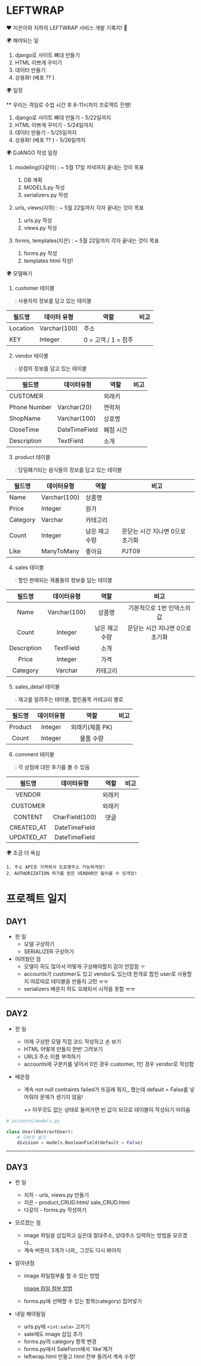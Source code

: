 # LEFTWRAP



❤️ 지은이와 지하의 LEFTWRAP 서비스 개발 기록지! 🧡



🌍 해야되는 일

1. django로 사이트 뼈대 만들기
2. HTML 이쁘게 꾸미기
3. 데이터 만들기
4. 상용화! (배포 ?? )



🌍 일정

** 우리는 격일로 수업 시간 후 8-11시까지 프로젝트 진행!

1. django로 사이트 뼈대 만들기 - 5/22일까지
2. HTML 이쁘게 꾸미기               - 5/24일까지
3. 데이터 만들기                          - 5/25일까지
4. 상용화! (배포 ?? )                     - 5/26일까지



🌍 DJANGO 작성 일정

1. modeling(다같이) : ~ 5월 17일 저녁까지 끝내는 것이 목표
   1. DB 계획
   2. MODELS.py 작성
   3. serializers.py 작성

2. urls, views(지하) : ~ 5월 22일까지 각자 끝내는 것이 목표
   1. urls.py 작성
   2. views.py 작성
3. forms, templates(지은) : ~ 5월 22일까지 각자 끝내는 것이 목표
   1. forms.py 작성
   2. templates html 작성!



🌍 모델짜기

1. customer 테이블

   : 사용자의 정보를 담고 있는 테이블

| 필드명   | 데이터 유형  | 역할                | 비고 |
| -------- | ------------ | ------------------- | ---- |
| Location | Varchar(100) | 주소                |      |
| KEY      | Integer      | 0 = 고객 / 1 = 점주 |      |

2. vendor 테이블

   : 상점의 정보를 담고 있는 테이블

| 필드명       | 데이터유형    | 역할      | 비고 |
| ------------ | ------------- | --------- | ---- |
| CUSTOMER     |               | 외래키    |      |
| Phone Number | Varchar(20)   | 연락처    |      |
| ShopName     | Varchar(100)  | 상호명    |      |
| CloseTime    | DateTimeField | 폐점 시간 |      |
| Description  | TextField     | 소개      |      |

3. product 테이블

   : 당일폐기되는 음식들의 정보를 담고 있는 테이블

| 필드명   | 데이터유형   | 역할           | 비고                            |
| -------- | ------------ | -------------- | ------------------------------- |
| Name     | Varchar(100) | 상품명         |                                 |
| Price    | Integer      | 원가           |                                 |
| Category | Varchar      | 카테고리       |                                 |
| Count    | Integer      | 남은 재고 수량 | 문닫는 시간 지나면 0으로 초기화 |
| Like     | ManyToMany   | 좋아요         | PJT09                           |

4. sales 테이블

   : 할인 판매되는 제품들의 정보를 담는 테이블

|   필드명    |  데이터유형  |      역할      |              비고               |
| :---------: | :----------: | :------------: | :-----------------------------: |
|    Name     | Varchar(100) |     상품명     |   기본적으로 1번 인덱스의 값    |
|    Count    |   Integer    | 남은 재고 수량 | 문닫는 시간 지나면 0으로 초기화 |
| Description |  TextField   |      소개      |                                 |
|    Price    |   Integer    |      가격      |                                 |
|  Category   |   Varchar    |    카테고리    |                                 |

5. sales_detail 테이블

   : 재고를 알려주는 테이블, 할인품목 카테고리 별로 

| 필드명  | 데이터유형 |      역할       | 비고 |
| :-----: | :--------: | :-------------: | :--: |
| Product |  Integer   | 외래키(제품 PK) |      |
|  Count  |  Integer   |    물품 수량    |      |

6. comment 테이블

   : 각 상점에 대한 후기를 볼 수 있음

|   필드명   |   데이터유형   |  역할  | 비고 |
| :--------: | :------------: | :----: | :--: |
|   VENDOR   |                | 외래키 |      |
|  CUSTOMER  |                | 외래키 |      |
|  CONTENT   | CharField(100) |  댓글  |      |
| CREATED_AT | DateTimeField  |        |      |
| UPDATED_AT | DateTimeField  |        |      |



🌍 조금 더 욕심

```
1. 주소 API로 가져와서 도로명주소 가능하게끔!
2. AUTHORIZATION 허가를 받은 VENDOR만 들어올 수 있게끔!
```



# 프로젝트 일지

## DAY1

- 한 일
  - 모델 구상하기
  - SERIALIZER 구상하기
- 어려웠던 점
  - 모델이 하도 많아서 어떻게 구상해야할지 감이 안잡힘 ㅜ
  - accounts가 customer도 있고 vendor도 있는데 한개로 합친 user로 사용할지 따로따로 테이블을 만들지 고민 ㅠㅠ
  - serializers 배운지 하도 오래되서 시작을 못함 ㅠㅠ

------

## DAY2

- 한 일

  - 어제 구상한 모델 직접 코드 작성하고 손 보기
  - HTML 어떻게 만들지 한번 그려보기
  - URLS 주소 이름 부여하기
  - accounts에 구분키를 넣어서 0인 경우 customer, 1인 경우 vendor로 작성함

- 배운점

  - 계속 not null contraints failed가 뜨길래 뭐지,, 했는데 default = False를 넣어줘야 문제가 생기지 않음!

    => 아무것도 없는 상태로 들어가면 빈 값이 되므로 테이블이 작성되기 어려움

```python
# accounts/models.py

class User(AbstractUser):
    # 구분자 넣기
    division = models.BooleanField(default = False)
```

___

## DAY3

* 한 일

  * 지하 - urls, views.py 만들기
  * 지은 - product_CRUD.html/ sale_CRUD.html
  * 다같이 - forms.py 작성하기

* 모르겠는 점

  * image 파일을 삽입하고 싶은데 절대주소, 상대주소 입력하는 방법을 모르겠다..
  * 계속 버튼이 3개가 나와,, 그것도 다시 봐야지

* 알아낸점

  * image 파일첨부를 할 수 있는 방법

    [image 파일 첨부 방법](https://ghqls0210.tistory.com/33)

  * forms.py에 선택할 수 있는 항목(category) 집어넣기

* 내일 해야될일

  * urls.py에 `<int:sale>` 고치기
  * sale에도 image 삽입 추가
  * forms.py의 category 항목 변경
  * forms.py에서 SaleForm에서 'like'제거
  * leftwrap.html 만들고 html 전부 돌려서 계속 수정!

